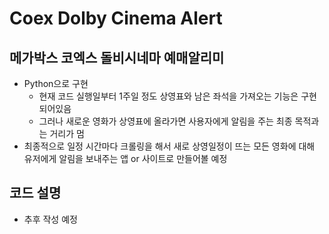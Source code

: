 # Coex Dolby Cinema Alert
## 메가박스 코엑스 돌비시네마 예매알리미
- Python으로 구현
  - 현재 코드 실행일부터 1주일 정도 상영표와 남은 좌석을 가져오는 기능은 구현되어있음
  - 그러나 새로운 영화가 상영표에 올라가면 사용자에게 알림을 주는 최종 목적과는 거리가 멈
- 최종적으로 일정 시간마다 크롤링을 해서 새로 상영일정이 뜨는 모든 영화에 대해 유저에게 알림을 보내주는 앱 or 사이트로 만들어볼 예정

## 코드 설명
- 추후 작성 예정
